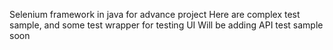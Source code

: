 
Selenium framework in java for advance project
Here are complex test sample, and some test wrapper for testing UI 
Will be adding API test sample soon
